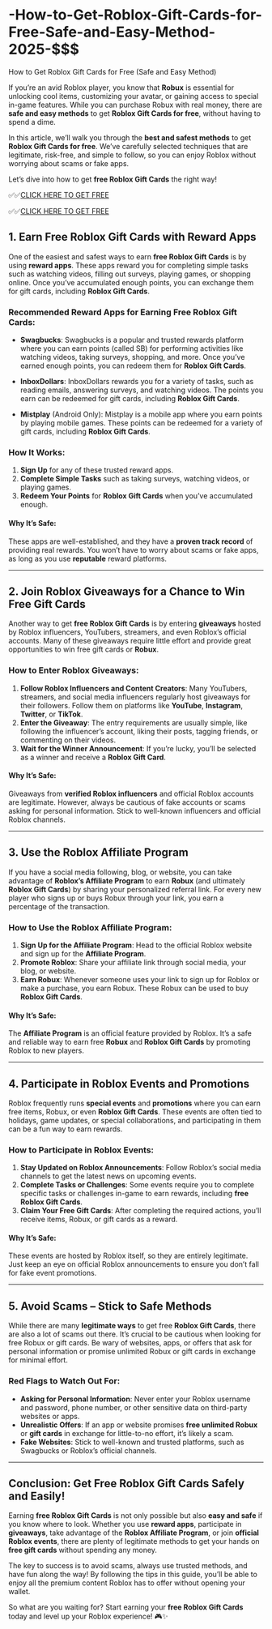 # -How-to-Get-Roblox-Gift-Cards-for-Free-Safe-and-Easy-Method-2025-$$$

 How to Get Roblox Gift Cards for Free (Safe and Easy Method)

If you’re an avid Roblox player, you know that **Robux** is essential for unlocking cool items, customizing your avatar, or gaining access to special in-game features. While you can purchase Robux with real money, there are **safe and easy methods** to get **Roblox Gift Cards for free**, without having to spend a dime. 

In this article, we’ll walk you through the **best and safest methods** to get **Roblox Gift Cards for free**. We’ve carefully selected techniques that are legitimate, risk-free, and simple to follow, so you can enjoy Roblox without worrying about scams or fake apps.

Let’s dive into how to get **free Roblox Gift Cards** the right way!

✅✅[CLICK HERE TO GET FREE](https://tinyurl.com/ycy7cnvj)

✅✅[CLICK HERE TO GET FREE](https://tinyurl.com/ycy7cnvj)

## 1. **Earn Free Roblox Gift Cards with Reward Apps**

One of the easiest and safest ways to earn **free Roblox Gift Cards** is by using **reward apps**. These apps reward you for completing simple tasks such as watching videos, filling out surveys, playing games, or shopping online. Once you’ve accumulated enough points, you can exchange them for gift cards, including **Roblox Gift Cards**.

### Recommended Reward Apps for Earning Free Roblox Gift Cards:
- **Swagbucks**: Swagbucks is a popular and trusted rewards platform where you can earn points (called SB) for performing activities like watching videos, taking surveys, shopping, and more. Once you’ve earned enough points, you can redeem them for **Roblox Gift Cards**.

- **InboxDollars**: InboxDollars rewards you for a variety of tasks, such as reading emails, answering surveys, and watching videos. The points you earn can be redeemed for gift cards, including **Roblox Gift Cards**.

- **Mistplay** (Android Only): Mistplay is a mobile app where you earn points by playing mobile games. These points can be redeemed for a variety of gift cards, including **Roblox Gift Cards**.

### How It Works:
1. **Sign Up** for any of these trusted reward apps.
2. **Complete Simple Tasks** such as taking surveys, watching videos, or playing games.
3. **Redeem Your Points** for **Roblox Gift Cards** when you’ve accumulated enough.

#### Why It’s Safe:
These apps are well-established, and they have a **proven track record** of providing real rewards. You won’t have to worry about scams or fake apps, as long as you use **reputable** reward platforms.

---

## 2. **Join Roblox Giveaways for a Chance to Win Free Gift Cards**

Another way to get **free Roblox Gift Cards** is by entering **giveaways** hosted by Roblox influencers, YouTubers, streamers, and even Roblox’s official accounts. Many of these giveaways require little effort and provide great opportunities to win free gift cards or **Robux**.

### How to Enter Roblox Giveaways:
1. **Follow Roblox Influencers and Content Creators**: Many YouTubers, streamers, and social media influencers regularly host giveaways for their followers. Follow them on platforms like **YouTube**, **Instagram**, **Twitter**, or **TikTok**.
2. **Enter the Giveaway**: The entry requirements are usually simple, like following the influencer’s account, liking their posts, tagging friends, or commenting on their videos.
3. **Wait for the Winner Announcement**: If you’re lucky, you’ll be selected as a winner and receive a **Roblox Gift Card**.

#### Why It’s Safe:
Giveaways from **verified Roblox influencers** and official Roblox accounts are legitimate. However, always be cautious of fake accounts or scams asking for personal information. Stick to well-known influencers and official Roblox channels.

---

## 3. **Use the Roblox Affiliate Program**

If you have a social media following, blog, or website, you can take advantage of **Roblox’s Affiliate Program** to earn **Robux** (and ultimately **Roblox Gift Cards**) by sharing your personalized referral link. For every new player who signs up or buys Robux through your link, you earn a percentage of the transaction.

### How to Use the Roblox Affiliate Program:
1. **Sign Up for the Affiliate Program**: Head to the official Roblox website and sign up for the **Affiliate Program**.
2. **Promote Roblox**: Share your affiliate link through social media, your blog, or website.
3. **Earn Robux**: Whenever someone uses your link to sign up for Roblox or make a purchase, you earn Robux. These Robux can be used to buy **Roblox Gift Cards**.

#### Why It’s Safe:
The **Affiliate Program** is an official feature provided by Roblox. It’s a safe and reliable way to earn free **Robux** and **Roblox Gift Cards** by promoting Roblox to new players.

---

## 4. **Participate in Roblox Events and Promotions**

Roblox frequently runs **special events** and **promotions** where you can earn free items, Robux, or even **Roblox Gift Cards**. These events are often tied to holidays, game updates, or special collaborations, and participating in them can be a fun way to earn rewards.

### How to Participate in Roblox Events:
1. **Stay Updated on Roblox Announcements**: Follow Roblox’s social media channels to get the latest news on upcoming events.
2. **Complete Tasks or Challenges**: Some events require you to complete specific tasks or challenges in-game to earn rewards, including **free Roblox Gift Cards**.
3. **Claim Your Free Gift Cards**: After completing the required actions, you’ll receive items, Robux, or gift cards as a reward.

#### Why It’s Safe:
These events are hosted by Roblox itself, so they are entirely legitimate. Just keep an eye on official Roblox announcements to ensure you don’t fall for fake event promotions.

---

## 5. **Avoid Scams – Stick to Safe Methods**

While there are many **legitimate ways** to get free **Roblox Gift Cards**, there are also a lot of scams out there. It’s crucial to be cautious when looking for free Robux or gift cards. Be wary of websites, apps, or offers that ask for personal information or promise unlimited Robux or gift cards in exchange for minimal effort.

### Red Flags to Watch Out For:
- **Asking for Personal Information**: Never enter your Roblox username and password, phone number, or other sensitive data on third-party websites or apps.
- **Unrealistic Offers**: If an app or website promises **free unlimited Robux** or **gift cards** in exchange for little-to-no effort, it’s likely a scam.
- **Fake Websites**: Stick to well-known and trusted platforms, such as Swagbucks or Roblox’s official channels.

---

## Conclusion: Get Free Roblox Gift Cards Safely and Easily!

Earning **free Roblox Gift Cards** is not only possible but also **easy and safe** if you know where to look. Whether you use **reward apps**, participate in **giveaways**, take advantage of the **Roblox Affiliate Program**, or join **official Roblox events**, there are plenty of legitimate methods to get your hands on **free gift cards** without spending any money.

The key to success is to avoid scams, always use trusted methods, and have fun along the way! By following the tips in this guide, you’ll be able to enjoy all the premium content Roblox has to offer without opening your wallet.

So what are you waiting for? Start earning your **free Roblox Gift Cards** today and level up your Roblox experience! 🎮✨

